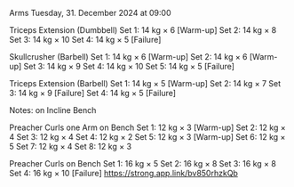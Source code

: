 Arms
Tuesday, 31. December 2024 at 09:00

Triceps Extension (Dumbbell)
Set 1: 14 kg × 6 [Warm-up]
Set 2: 14 kg × 8
Set 3: 14 kg × 10
Set 4: 14 kg × 5 [Failure]

Skullcrusher (Barbell)
Set 1: 14 kg × 6 [Warm-up]
Set 2: 14 kg × 6 [Warm-up]
Set 3: 14 kg × 9
Set 4: 14 kg × 10
Set 5: 14 kg × 5 [Failure]

Triceps Extension (Barbell)
Set 1: 14 kg × 5 [Warm-up]
Set 2: 14 kg × 7
Set 3: 14 kg × 9 [Failure]
Set 4: 14 kg × 5 [Failure]

Notes: on Incline Bench

Preacher Curls one Arm on Bench
Set 1: 12 kg × 3 [Warm-up]
Set 2: 12 kg × 4
Set 3: 12 kg × 4
Set 4: 12 kg × 2
Set 5: 12 kg × 3 [Warm-up]
Set 6: 12 kg × 5
Set 7: 12 kg × 4
Set 8: 12 kg × 3

Preacher Curls on Bench
Set 1: 16 kg × 5
Set 2: 16 kg × 8
Set 3: 16 kg × 8
Set 4: 16 kg × 10 [Failure]
 https://strong.app.link/bv850rhzkQb